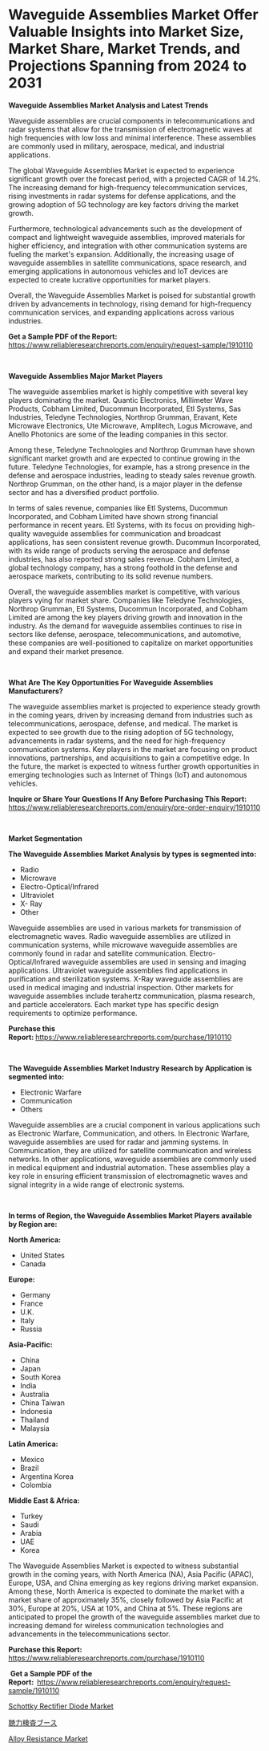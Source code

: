 <p><h1>Waveguide Assemblies Market Offer Valuable Insights into Market Size, Market Share, Market Trends, and Projections Spanning from 2024 to 2031</h1></p><p><strong>Waveguide Assemblies Market Analysis and Latest Trends</strong></p>
<p><p>Waveguide assemblies are crucial components in telecommunications and radar systems that allow for the transmission of electromagnetic waves at high frequencies with low loss and minimal interference. These assemblies are commonly used in military, aerospace, medical, and industrial applications.</p><p>The global Waveguide Assemblies Market is expected to experience significant growth over the forecast period, with a projected CAGR of 14.2%. The increasing demand for high-frequency telecommunication services, rising investments in radar systems for defense applications, and the growing adoption of 5G technology are key factors driving the market growth.</p><p>Furthermore, technological advancements such as the development of compact and lightweight waveguide assemblies, improved materials for higher efficiency, and integration with other communication systems are fueling the market's expansion. Additionally, the increasing usage of waveguide assemblies in satellite communications, space research, and emerging applications in autonomous vehicles and IoT devices are expected to create lucrative opportunities for market players.</p><p>Overall, the Waveguide Assemblies Market is poised for substantial growth driven by advancements in technology, rising demand for high-frequency communication services, and expanding applications across various industries.</p></p>
<p><strong>Get a Sample PDF of the Report:&nbsp;</strong> <a href="https://www.reliableresearchreports.com/enquiry/request-sample/1910110">https://www.reliableresearchreports.com/enquiry/request-sample/1910110</a></p>
<p>&nbsp;</p>
<p><strong>Waveguide Assemblies Major Market Players</strong></p>
<p><p>The waveguide assemblies market is highly competitive with several key players dominating the market. Quantic Electronics, Millimeter Wave Products, Cobham Limited, Ducommun Incorporated, Etl Systems, Sas Industries, Teledyne Technologies, Northrop Grumman, Eravant, Kete Microwave Electronics, Ute Microwave, Amplitech, Logus Microwave, and Anello Photonics are some of the leading companies in this sector.</p><p>Among these, Teledyne Technologies and Northrop Grumman have shown significant market growth and are expected to continue growing in the future. Teledyne Technologies, for example, has a strong presence in the defense and aerospace industries, leading to steady sales revenue growth. Northrop Grumman, on the other hand, is a major player in the defense sector and has a diversified product portfolio.</p><p>In terms of sales revenue, companies like Etl Systems, Ducommun Incorporated, and Cobham Limited have shown strong financial performance in recent years. Etl Systems, with its focus on providing high-quality waveguide assemblies for communication and broadcast applications, has seen consistent revenue growth. Ducommun Incorporated, with its wide range of products serving the aerospace and defense industries, has also reported strong sales revenue. Cobham Limited, a global technology company, has a strong foothold in the defense and aerospace markets, contributing to its solid revenue numbers.</p><p>Overall, the waveguide assemblies market is competitive, with various players vying for market share. Companies like Teledyne Technologies, Northrop Grumman, Etl Systems, Ducommun Incorporated, and Cobham Limited are among the key players driving growth and innovation in the industry. As the demand for waveguide assemblies continues to rise in sectors like defense, aerospace, telecommunications, and automotive, these companies are well-positioned to capitalize on market opportunities and expand their market presence.</p></p>
<p>&nbsp;</p>
<p><strong>What Are The Key Opportunities For Waveguide Assemblies Manufacturers?</strong></p>
<p><p>The waveguide assemblies market is projected to experience steady growth in the coming years, driven by increasing demand from industries such as telecommunications, aerospace, defense, and medical. The market is expected to see growth due to the rising adoption of 5G technology, advancements in radar systems, and the need for high-frequency communication systems. Key players in the market are focusing on product innovations, partnerships, and acquisitions to gain a competitive edge. In the future, the market is expected to witness further growth opportunities in emerging technologies such as Internet of Things (IoT) and autonomous vehicles.</p></p>
<p><strong>Inquire or Share Your Questions If Any Before Purchasing This Report:</strong> <a href="https://www.reliableresearchreports.com/enquiry/pre-order-enquiry/1910110">https://www.reliableresearchreports.com/enquiry/pre-order-enquiry/1910110</a></p>
<p>&nbsp;</p>
<p><strong>Market Segmentation</strong></p>
<p><strong>The Waveguide Assemblies Market Analysis by types is segmented into:</strong></p>
<p><ul><li>Radio</li><li>Microwave</li><li>Electro-Optical/Infrared</li><li>Ultraviolet</li><li>X- Ray</li><li>Other</li></ul></p>
<p><p>Waveguide assemblies are used in various markets for transmission of electromagnetic waves. Radio waveguide assemblies are utilized in communication systems, while microwave waveguide assemblies are commonly found in radar and satellite communication. Electro-Optical/Infrared waveguide assemblies are used in sensing and imaging applications. Ultraviolet waveguide assemblies find applications in purification and sterilization systems. X-Ray waveguide assemblies are used in medical imaging and industrial inspection. Other markets for waveguide assemblies include terahertz communication, plasma research, and particle accelerators. Each market type has specific design requirements to optimize performance.</p></p>
<p><strong>Purchase this Report:&nbsp;</strong><a href="https://www.reliableresearchreports.com/purchase/1910110">https://www.reliableresearchreports.com/purchase/1910110</a></p>
<p>&nbsp;</p>
<p><strong>The Waveguide Assemblies Market Industry Research by Application is segmented into:</strong></p>
<p><ul><li>Electronic Warfare</li><li>Communication</li><li>Others</li></ul></p>
<p><p>Waveguide assemblies are a crucial component in various applications such as Electronic Warfare, Communication, and others. In Electronic Warfare, waveguide assemblies are used for radar and jamming systems. In Communication, they are utilized for satellite communication and wireless networks. In other applications, waveguide assemblies are commonly used in medical equipment and industrial automation. These assemblies play a key role in ensuring efficient transmission of electromagnetic waves and signal integrity in a wide range of electronic systems.</p></p>
<p>&nbsp;</p>
<p><strong>In terms of Region, the Waveguide Assemblies Market Players available by Region are:</strong></p>
<p>
    <p> <strong> North America: </strong>
        <ul>
            <li>United States</li>
            <li>Canada</li>
        </ul>
        </p> 
    <p> <strong> Europe: </strong>
        <ul>
            <li>Germany</li>
            <li>France</li>
            <li>U.K.</li>
            <li>Italy</li>
            <li>Russia</li>
        </ul>
        </p> 
    <p> <strong> Asia-Pacific: </strong>
        <ul>
            <li>China</li>
            <li>Japan</li>
            <li>South Korea</li>
            <li>India</li>
            <li>Australia</li>
            <li>China Taiwan</li>
            <li>Indonesia</li>
            <li>Thailand</li>
            <li>Malaysia</li>
        </ul>
        </p> 
    <p> <strong> Latin America: </strong>
        <ul>
            <li>Mexico</li>
            <li>Brazil</li>
            <li>Argentina Korea</li>
            <li>Colombia</li>
        </ul>
        </p> 
    <p> <strong> Middle East & Africa: </strong>
        <ul>
            <li>Turkey</li>
            <li>Saudi</li>
            <li>Arabia</li>
            <li>UAE</li>
            <li>Korea</li>
        </ul>
    </p>
    </p>
<p><p>The Waveguide Assemblies Market is expected to witness substantial growth in the coming years, with North America (NA), Asia Pacific (APAC), Europe, USA, and China emerging as key regions driving market expansion. Among these, North America is expected to dominate the market with a market share of approximately 35%, closely followed by Asia Pacific at 30%, Europe at 20%, USA at 10%, and China at 5%. These regions are anticipated to propel the growth of the waveguide assemblies market due to increasing demand for wireless communication technologies and advancements in the telecommunications sector.</p></p>
<p><strong>Purchase this Report: </strong><a href="https://www.reliableresearchreports.com/purchase/1910110">https://www.reliableresearchreports.com/purchase/1910110</a></p>
<p>&nbsp;<strong>Get a Sample PDF of the Report:&nbsp;&nbsp;</strong><a href="https://www.reliableresearchreports.com/enquiry/request-sample/1910110">https://www.reliableresearchreports.com/enquiry/request-sample/1910110</a></p>
<p><strong></strong></p>
<p><p><a href="https://github.com/mbisetmhermsr/Market-Research-Report-List-1/blob/main/schottky-rectifier-diode-market.md">Schottky Rectifier Diode Market</a></p><p><a href="https://github.com/SarahFahey88/Market-Research-Report-List-1/blob/main/350592310633.md">聴力検査ブース</a></p><p><a href="https://github.com/zjyglelu/Market-Research-Report-List-2/blob/main/alloy-resistance-market.md">Alloy Resistance Market</a></p></p>